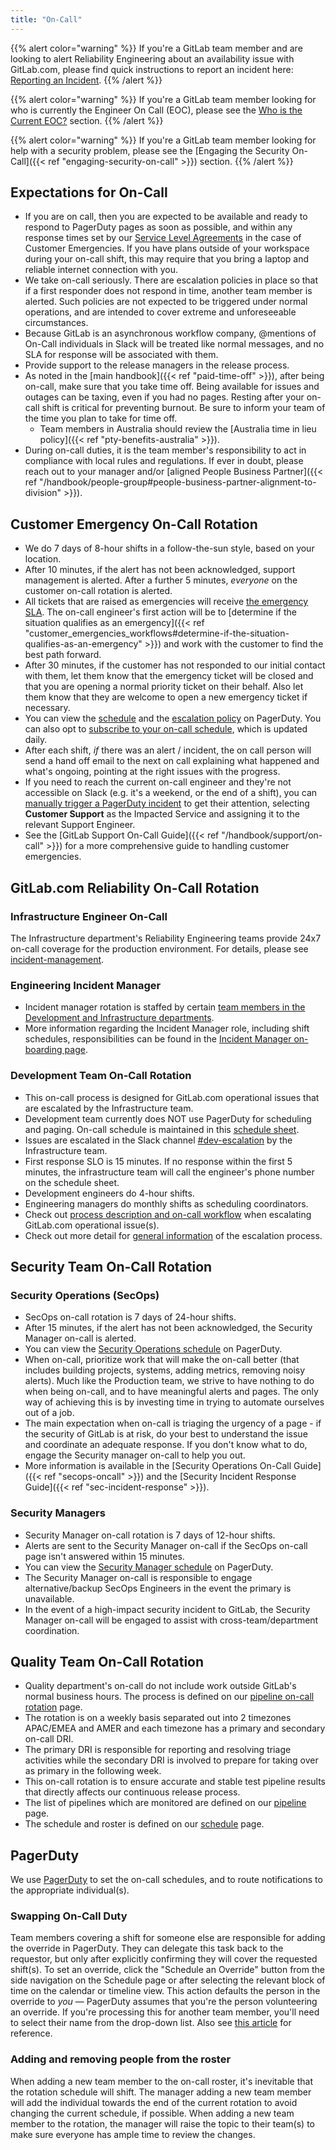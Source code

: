 ```yaml
---
title: "On-Call"
---
```


{{% alert color="warning" %}}
If you're a GitLab team member and are looking to alert Reliability Engineering about an availability issue with GitLab.com, please find quick instructions to report an incident here: [Reporting an Incident](https://about.gitlab.com/handbook/engineering/infrastructure/incident-management/#reporting-an-incident).
{{% /alert %}}

{{% alert color="warning" %}}
If you're a GitLab team member looking for who is currently the Engineer On Call (EOC), please see the [Who is the Current EOC?](https://about.gitlab.com/handbook/engineering/infrastructure/incident-management/#who-is-the-current-eoc) section.
{{% /alert %}}

{{% alert color="warning" %}}
If you're a GitLab team member looking for help with a security problem, please see the [Engaging the Security On-Call]({{< ref "engaging-security-on-call" >}}) section.
{{% /alert %}}

## Expectations for On-Call

- If you are on call, then you are expected to be available and ready to respond to PagerDuty pages as soon as possible, and within any response times set by our [Service Level Agreements](/support/#priority-support) in the case of Customer Emergencies. If you have plans outside of your workspace during your on-call shift, this may require that you bring a laptop and reliable internet connection with you.
- We take on-call seriously. There are escalation policies in place so that if a first responder does not respond in time, another team member is alerted. Such policies are not expected to be triggered under normal operations, and are intended to cover extreme and unforeseeable circumstances.
- Because GitLab is an asynchronous workflow company, @mentions of On-Call individuals in Slack will be treated like normal messages, and no SLA for response will be associated with them.
- Provide support to the release managers in the release process.
- As noted in the [main handbook]({{< ref "paid-time-off" >}}), after being on-call, make sure that you take time off. Being available for issues and outages can be taxing, even if you had no pages.  Resting after your on-call shift is critical for preventing burnout. Be sure to inform your team of the time you plan to take for time off.
  - Team members in Australia should review the [Australia time in lieu policy]({{< ref "pty-benefits-australia" >}}).
- During on-call duties, it is the team member's responsibility to act in compliance with local rules and regulations. If ever in doubt, please reach out to your manager and/or [aligned People Business Partner]({{< ref "/handbook/people-group#people-business-partner-alignment-to-division" >}}).

## Customer Emergency On-Call Rotation

- We do 7 days of 8-hour shifts in a follow-the-sun style, based on your location.
- After 10 minutes, if the alert has not been acknowledged, support management is alerted. After a further 5 minutes, *everyone* on the customer on-call rotation is alerted.
- All tickets that are raised as emergencies will receive [the emergency SLA](https://about.gitlab.com/support/#priority-support). The on-call engineer's first action will be to [determine if the situation qualifies as an emergency]({{< ref "customer_emergencies_workflows#determine-if-the-situation-qualifies-as-an-emergency" >}}) and work with the customer to find the best path forward.
- After 30 minutes, if the customer has not responded to our initial contact with them, let them know that the emergency ticket will be closed and that you are opening a normal priority ticket on their behalf. Also let them know that they are welcome to open a new emergency ticket if necessary.
- You can view the [schedule](https://gitlab.pagerduty.com/schedules#PIQ317K) and the [escalation policy](https://gitlab.pagerduty.com/escalation_policies#PKV6GCH) on PagerDuty. You can also opt to [subscribe to your on-call schedule](https://support.pagerduty.com/docs/schedules-in-apps#section-export-only-your-on-call-shifts), which is updated daily.
- After each shift, *if* there was an alert / incident, the on call person will send a hand off email to the next on call explaining what happened and what's ongoing, pointing at the right issues with the progress.
- If you need to reach the current on-call engineer and they're not accessible on Slack (e.g. it's a weekend, or the end of a shift), you can [manually trigger a PagerDuty incident](https://support.pagerduty.com/docs/incidents#trigger-an-incident) to get their attention, selecting **Customer Support** as the Impacted Service and assigning it to the relevant Support Engineer.
- See the [GitLab Support On-Call Guide]({{< ref "/handbook/support/on-call" >}}) for a more
  comprehensive guide to handling customer emergencies.

## GitLab.com Reliability On-Call Rotation

### Infrastructure Engineer On-Call

The Infrastructure department's Reliability Engineering teams provide 24x7 on-call coverage for the production environment. For details, please see [incident-management](https://about.gitlab.com/handbook/engineering/infrastructure/incident-management/).

### Engineering Incident Manager

- Incident manager rotation is staffed by certain [team members in the Development and Infrastructure departments](https://about.gitlab.com/handbook/engineering/infrastructure/incident-management/incident-manager-onboarding/).
- More information regarding the Incident Manager role, including shift schedules, responsibilities can be found in the [Incident Manager on-boarding page](https://about.gitlab.com/handbook/engineering/infrastructure/incident-management/incident-manager-onboarding/).

### Development Team On-Call Rotation

- This on-call process is designed for GitLab.com operational issues that are escalated by the Infrastructure team.
- Development team currently does NOT use PagerDuty for scheduling and paging. On-call schedule is maintained in this [schedule sheet](https://docs.google.com/spreadsheets/d/10uI2GzqSvITdxC5djBo3RN34p8zFfxNASVnFlSh8faU/edit#gid=0).
- Issues are escalated in the Slack channel [#dev-escalation](https://gitlab.slack.com/messages/CLKLMSUR4) by the Infrastructure team.
- First response SLO is 15 minutes. If no response within the first 5 minutes, the infrastructure team will call the engineer's phone number on the schedule sheet.
- Development engineers do 4-hour shifts.
- Engineering managers do monthly shifts as scheduling coordinators.
- Check out [process description and on-call workflow](https://about.gitlab.com/handbook/engineering/development/processes/Infra-Dev-Escalation/process.html) when escalating GitLab.com operational issue(s).
- Check out more detail for [general information](https://about.gitlab.com/handbook/engineering/development/processes/Infra-Dev-Escalation/) of the escalation process.

## Security Team On-Call Rotation

### Security Operations (SecOps)

- SecOps on-call rotation is 7 days of 24-hour shifts.
- After 15 minutes, if the alert has not been acknowledged, the Security Manager on-call is alerted.
- You can view the [Security Operations schedule](https://gitlab.pagerduty.com/schedules#PYZC2CG) on PagerDuty.
- When on-call, prioritize work that will make the on-call better (that includes building projects, systems, adding metrics, removing noisy alerts). Much like the Production team, we strive to have nothing to do when being on-call, and to have meaningful alerts and pages. The only way of achieving this is by investing time in trying to automate ourselves out of a job.
- The main expectation when on-call is triaging the urgency of a page - if the security of GitLab is at risk, do your best to understand the issue and coordinate an adequate response. If you don't know what to do, engage the Security manager on-call to help you out.
- More information is available in the [Security Operations On-Call Guide]({{< ref "secops-oncall" >}}) and the [Security Incident Response Guide]({{< ref "sec-incident-response" >}}).

### Security Managers

- Security Manager on-call rotation is 7 days of 12-hour shifts.
- Alerts are sent to the Security Manager on-call if the SecOps on-call page isn't answered within 15 minutes.
- You can view the [Security Manager schedule](https://gitlab.pagerduty.com/schedules#PJL6CVA) on PagerDuty.
- The Security Manager on-call is responsible to engage alternative/backup SecOps Engineers in the event the primary is unavailable.
- In the event of a high-impact security incident to GitLab, the Security Manager on-call will be engaged to assist with cross-team/department coordination.


## Quality Team On-Call Rotation

- Quality department's on-call do not include work outside GitLab's normal business hours. The process is defined on our [pipeline on-call rotation](https://about.gitlab.com/engineering/quality/quality-engineering/oncall-rotation) page.
- The rotation is on a weekly basis separated out into 2 timezones APAC/EMEA and AMER and each timezone has a primary and secondary on-call DRI.
- The primary DRI is responsible for reporting and resolving triage activities while the secondary DRI is involved to prepare for taking over as primary in the following week.
- This on-call rotation is to ensure accurate and stable test pipeline results that directly affects our continuous release process.
- The list of pipelines which are monitored are defined on our [pipeline](https://about.gitlab.com/engineering/quality/quality-engineering/debugging-qa-test-failures/#qa-test-pipelines) page.
- The schedule and roster is defined on our [schedule](https://about.gitlab.com/engineering/quality/quality-engineering/oncall-rotation/#schedule) page.

## PagerDuty

We use [PagerDuty](http://gitlab.pagerduty.com/) to set the on-call
schedules, and to route notifications to the appropriate individual(s).

### Swapping On-Call Duty

Team members covering a shift for someone else are responsible for adding the override in PagerDuty. They can delegate this task back to the requestor, but only after explicitly confirming they will cover the requested shift(s). To set an override, click the "Schedule an Override" button from the side navigation on the Schedule page or after selecting the relevant block of time on the calendar or timeline view. This action defaults the person in the override to *you* &mdash; PagerDuty assumes that you're the person volunteering an override. If you're processing this for another team member, you'll need to select their name from the drop-down list. Also see [this article](https://support.pagerduty.com/hc/en-us/articles/202830170-Creating-and-Deleting-Overrides) for reference.

### Adding and removing people from the roster

When adding a new team member to the on-call roster, it's inevitable that the rotation schedule will shift. The manager adding a new team member will add the individual towards the end of the current rotation to avoid changing the current schedule, if possible. When adding a new team member to the rotation, the manager will raise the topic to their team(s) to make sure everyone has ample time to review the changes.

